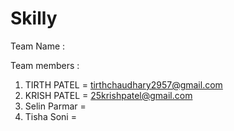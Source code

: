 # Skilly

Team Name : 

Team members : 
1. TIRTH PATEL = tirthchaudhary2957@gmail.com
2. KRISH PATEL = 25krishpatel@gmail.com
3. Selin Parmar =
4. Tisha Soni = 
